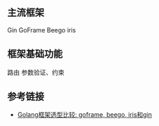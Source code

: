 ## 主流框架
Gin
GoFrame
Beego
iris


## 框架基础功能
路由
参数验证、约束






## 参考链接
- [Golang框架选型比较: goframe, beego, iris和gin ](https://goframe.org/pages/viewpage.action?pageId=3673375)